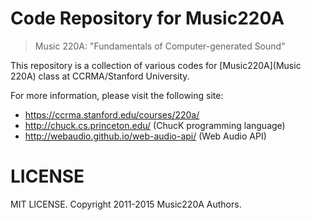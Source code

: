 # Code Repository for Music220A

> Music 220A: "Fundamentals of Computer-generated Sound"

This repository is a collection of various codes for [Music220A](Music 220A) class at CCRMA/Stanford University.

For more information, please visit the following site:
* https://ccrma.stanford.edu/courses/220a/
* http://chuck.cs.princeton.edu/ (ChucK programming language)
* http://webaudio.github.io/web-audio-api/ (Web Audio API)

# LICENSE

MIT LICENSE. Copyright 2011-2015 Music220A Authors.

